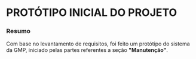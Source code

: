 <h1> PROTÓTIPO INICIAL DO PROJETO</h1>

<h3>Resumo</h3>

Com base no levantamento de requisitos, foi feito um protótipo do sistema da GMP, iniciado pelas partes referentes a seção **"Manutenção"**.
